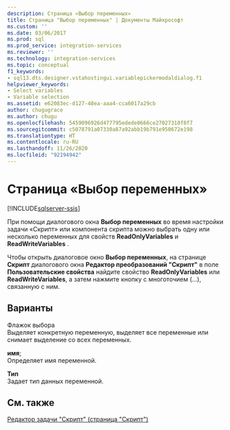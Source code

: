 ```yaml
---
description: Страница «Выбор переменных»
title: Страница "Выбор переменных" | Документы Майкрософт
ms.custom: ''
ms.date: 03/06/2017
ms.prod: sql
ms.prod_service: integration-services
ms.reviewer: ''
ms.technology: integration-services
ms.topic: conceptual
f1_keywords:
- sql13.dts.designer.vstahostingui.variablepickermodaldialog.f1
helpviewer_keywords:
- Select variables
- Variable selection
ms.assetid: e62083ec-d127-48ea-aaa4-cca6017a29cb
author: chugugrace
ms.author: chugu
ms.openlocfilehash: 5459096926d477795edede0666ce27027310f8f7
ms.sourcegitcommit: c5078791a07330a87a92abb19b791e950672e198
ms.translationtype: HT
ms.contentlocale: ru-RU
ms.lasthandoff: 11/26/2020
ms.locfileid: "92194942"
---
```

# <a name="select-variables-page"></a>Страница «Выбор переменных»

[!INCLUDE[sqlserver-ssis](../../includes/applies-to-version/sqlserver-ssis.md)]


  При помощи диалогового окна **Выбор переменных** во время настройки задачи «Скрипт» или компонента скрипта можно выбрать одну или несколько переменных для свойств **ReadOnlyVariables** и **ReadWriteVariables** .  
  
 Чтобы открыть диалоговое окно **Выбор переменных**, на странице **Скрипт** диалогового окна **Редактор преобразований "Скрипт"** в поле **Пользовательские свойства** найдите свойство **ReadOnlyVariables** или **ReadWriteVariables**, а затем нажмите кнопку с многоточием (…), связанную с ним.  
  
## <a name="options"></a>Варианты  
 Флажок выбора  
 Выделяет конкретную переменную, выделяет все переменные или снимает выделение со всех переменных.  
  
 **имя**;  
 Определяет имя переменной.  
  
 **Тип**  
 Задает тип данных переменной.  
  
## <a name="see-also"></a>См. также  
 [Редактор задачи "Скрипт" (страница "Скрипт")](./script-task.md)  
  
